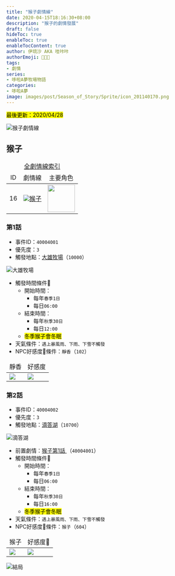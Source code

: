 ```yaml
---
title: "猴子劇情線"
date: 2020-04-15T18:16:30+08:00
description: "猴子的劇情發展"
draft: false
hideToc: true
enableToc: true
enableTocContent: true
author: 伊琉沙 AKA 哇咔咔
authorEmoji: 👩🏿‍🚀
tags: 
- 劇情
series:
- 哆啦A夢牧場物語
categories:
- 哆啦A夢
image: images/post/Season_of_Story/Sprite/icon_201140170.png
---
```

<mark>最後更新：2020/04/28</mark>

![猴子劇情線](/images/post/Season_of_Story/Texture2D/EventImage_3003.png)

## 猴子
<table>
    <thead>
        <tr>
            <td align="center" colspan="10" class="expand__content"><a href="../doraemon-story-index/#劇情線">全劇情線索引</a></td>
        </tr>
        <tr>
            <td align="center">ID</td>
            <td align="center">劇情線</td>
            <td align="center" colspan="10">主要角色</td>
        </tr>
    </thead>
    <tr>
        <td align="center" class="breadcrumb">16</td>
        <td align="center"><a href="../doraemon-story-16"><img src= "/images/post/Season_of_Story/Sprite/icon_201140170.png">猴子</a></td>
        <td align="center"><img width="72px" src= "/images/post/Season_of_Story/Sprite/icon_201046000.png"></td>
    </tr>
</table>

### 第1話 
+ 事件ID：`40004001`
+ 優先度：`3`
+ 觸發地點：[大雄牧場](../doraemon-story-map-10000-nobita-farm)（`10000`）

![大雄牧場](/images/post/Season_of_Story/Map/10000.png)
+ 觸發時間條件📆
    + 開始時間：
        + 每年`春季1日`
        + 每日`06:00`
    + 結束時間：
        + 每年`秋季30日`
        + 每日`12:00`
    + <mark>冬季猴子會冬眠</mark>
+ 天氣條件：`遇上暴風雨、下雨、下雪不觸發`
+ NPC好感度💝條件：`靜香`（`102`）
<table>
    <thead>
        <tr>
            <td align="center">靜香</td>
            <td align="center">好感度</td>
        </tr>
    </thead>
    <tr>
        <td><img src= "/images/post/Season_of_Story/Sprite/icon_201041020.png"></td>
        <td><img src= "/images/post/Season_of_Story/Sprite/icon_201060030.png"></td>
    </tr>
</table>

### 第2話 
+ 事件ID：`40004002`
+ 優先度：`3`
+ 觸發地點：[滴答湖](../doraemon-story-map-10700-lake-drench)（`10700`）

![滴答湖](/images/post/Season_of_Story/Map/10700.png)
+ 前置劇情：[猴子第1話 ](#第1話-)（`40004001`）
+ 觸發時間條件📆
    + 開始時間：
        + 每年`春季1日`
        + 每日`06:00`
    + 結束時間：
        + 每年`秋季30日`
        + 每日`16:00`
    + <mark>冬季猴子會冬眠</mark>
+ 天氣條件：`遇上暴風雨、下雨、下雪不觸發`
+ NPC好感度💝條件：`猴子`（`604`）
<table>
    <thead>
        <tr>
            <td align="center">猴子</td>
            <td align="center">好感度💝</td>
        </tr>
    </thead>
    <tr>
        <td><img src= "/images/post/Season_of_Story/Sprite/icon_201046040.png"></td>
        <td><img src= "/images/post/Season_of_Story/Sprite/icon_201060060.png"></td>
    </tr>
</table>

![結局](/images/post/Season_of_Story/Texture2D/EventImage_3003.png)